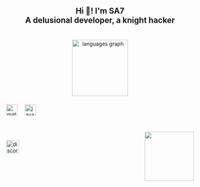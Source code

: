 <h2 align="center">Hi 👋! I'm SA7<br>A delusional developer, a knight hacker</h2>

###

<br clear="both">

<div align="center">
  <img src="https://github-readme-stats.vercel.app/api/top-langs?username=0xSA7&locale=en&hide_title=true&layout=compact&card_width=320&langs_count=10&theme=dracula&hide_border=true" height="150" alt="languages graph"  />
</div>

###

<div align="left">
  <img src="https://cdn.jsdelivr.net/gh/devicons/devicon/icons/matlab/matlab-original.svg" height="30" alt="matlab logo"  />
  <img width="12" />
  <img src="https://cdn.jsdelivr.net/gh/devicons/devicon/icons/java/java-original.svg" height="30" alt="java logo"  />
</div>

###

<br clear="both">

<img align="right" height="132" src="https://i.imgflip.com/8pheon.gif"  />

###

<div align="left">
  <a href="discordapp.com/users/726491446894657549" target="_blank">
    <img src="https://img.shields.io/static/v1?message=Discord&logo=discord&label=0xSA7&color=#0000FF&logoColor=navy&labelColor=#0000FF&style=for-the-badge" height="35" alt="discord logo"  />
  </a>
</div>

###
